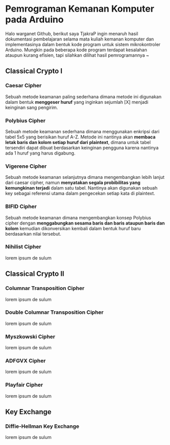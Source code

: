 # Pemrograman Kemanan Komputer pada Arduino
Halo warganet Github, berikut saya TjakraP ingin menaruh hasil dokumentasi pembelajaran selama mata kuliah kemanan komputer dan implementasinya dalam bentuk kode program untuk sistem mikrokontroler Arduino.
Mungkin pada beberapa kode program terdapat kesalahan ataupun kurang efisien, tapi silahkan dilihat hasil pemrogramannya ~

## Classical Crypto I

### Caesar Cipher
Sebuah metode keamanan paling sederhana dimana metode ini digunakan dalam bentuk **menggeser huruf** yang inginkan sejumlah [X] menjadi keinginan sang pengirim.

### Polybius Cipher
Sebuah metode keamanan sederhana dimana menggunakan enkripsi dari tabel 5x5 yang berisikan huruf A-Z. Metode ini nantinya akan **membaca letak baris dan kolom setiap huruf dari plaintext**, dimana untuk tabel tersendiri dapat dibuat berdasarkan keinginan pengguna karena nantinya ada 1 huruf yang harus digabung.

### Vigerene Cipher
Sebuah metode keamanan selanjutnya dimana mengembangkan lebih lanjut dari caesar cipher, namun **menyatakan segala probibilitas yang kemungkinan terjadi** dalam satu tabel. Nantinya akan digunakan sebuah key sebagai referensi utama dalam pengecekan setiap kata di plaintext.

### BIFID Cipher
Sebuah metode keamanan dimana mengembangkan konsep Polybius cipher dengan **menggabungkan sesama baris dan baris ataupun baris dan kolom** kemudian dikonversikan kembali dalam bentuk huruf baru berdasarkan nilai tersebut.

### Nihilist Cipher
lorem ipsum de sulum

## Classical Crypto II

### Columnar Transposition Cipher
lorem ipsum de sulum

### Double Columnar Transposition Cipher
lorem ipsum de sulum

### Myszkowski Cipher
lorem ipsum de sulum

### ADFGVX Cipher
lorem ipsum de sulum

### Playfair Cipher
lorem ipsum de sulum

## Key Exchange

### Diffie-Hellman Key Exchange
lorem ipsum de sulum
